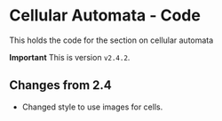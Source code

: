 # Cellular Automata - Code
This holds the code for the section on cellular automata

**Important** This is version `v2.4.2`.

## Changes from 2.4

- Changed style to use images for cells.
